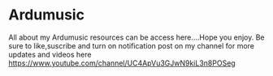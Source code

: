 # Ardumusic
All about my Ardumusic resources can be access here....Hope you enjoy. Be sure to like,suscribe and turn on notification post on my channel for more updates and videos here https://www.youtube.com/channel/UC4ApVu3GJwN9kiL3n8POSeg
